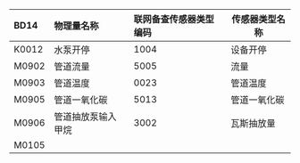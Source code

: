 | BD14  | 物理量名称     | 联网备查传感器类型编码 | 传感器类型名称 |
| :---- | :-------- | :---------- | ------- |
| K0012 | 水泵开停      | 1004        | 设备开停    |
| M0902 | 管道流量      | 5005        | 流量      |
| M0903 | 管道温度      | 0023        | 管道温度    |
| M0905 | 管道一氧化碳    | 5013        | 管道一氧化碳  |
| M0906 | 管道抽放泵输入甲烷 | 3002        | 瓦斯抽放量   |
| M0105 |           |             |         |
